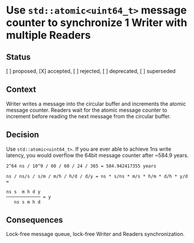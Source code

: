 # Use `std::atomic<uint64_t>` message counter to synchronize 1 Writer with multiple Readers

## Status

[ ] proposed, [X] accepted, [ ] rejected, [ ] deprecated, [ ] superseded

## Context

Writer writes a message into the circular buffer and increments the atomic message counter. Readers wait for the atomic message counter to increment before reading the next message from the circular buffer.

## Decision

Use `std::atomic<uint64_t>`.
If you are ever able to achieve 1ns write latency, you would overflow the 64bit message counter after ~584.9 years.

```text
2^64 ns / 10^9 / 60 / 60 / 24 / 365 = 584.942417355 years

ns / ns/s / s/m / m/h / h/d / d/y = ns * s/ns * m/s * h/m * d/h * y/d =

ns s  m h d y
───────────── = y
   ns s m h d

```

## Consequences

Lock-free message queue, lock-free Writer and Readers synchronization.
